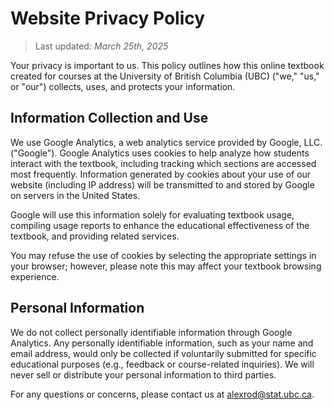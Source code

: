 # Website Privacy Policy

> Last updated: *March 25th, 2025*

Your privacy is important to us. This policy outlines how this online textbook created for courses at the University of British Columbia (UBC) ("we," "us," or "our") collects, uses, and protects your information.

## Information Collection and Use

We use Google Analytics, a web analytics service provided by Google, LLC. ("Google"). Google Analytics uses cookies to help analyze how students interact with the textbook, including tracking which sections are accessed most frequently. Information generated by cookies about your use of our website (including IP address) will be transmitted to and stored by Google on servers in the United States.

Google will use this information solely for evaluating textbook usage, compiling usage reports to enhance the educational effectiveness of the textbook, and providing related services.

You may refuse the use of cookies by selecting the appropriate settings in your browser; however, please note this may affect your textbook browsing experience.

## Personal Information

We do not collect personally identifiable information through Google Analytics. Any personally identifiable information, such as your name and email address, would only be collected if voluntarily submitted for specific educational purposes (e.g., feedback or course-related inquiries). We will never sell or distribute your personal information to third parties.

For any questions or concerns, please contact us at [alexrod@stat.ubc.ca](mailto:alexrod@stat.ubc.ca).
